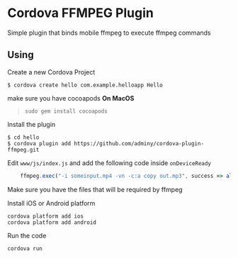# Cordova FFMPEG Plugin

Simple plugin that binds mobile ffmpeg to execute ffmpeg commands

## Using

Create a new Cordova Project

    $ cordova create hello com.example.helloapp Hello

make sure you have cocoapods **On MacOS**
>`sudo gem install cocoapods`


Install the plugin

    $ cd hello
    $ cordova plugin add https://github.com/adminy/cordova-plugin-ffmpeg.git
    

Edit `www/js/index.js` and add the following code inside `onDeviceReady`

```js
    ffmpeg.exec("-i someinput.mp4 -vn -c:a copy out.mp3", success => alert(success), failure => alert(failure));
```

Make sure you have the files that will be required by ffmpeg

Install iOS or Android platform

    cordova platform add ios
    cordova platform add android
    
Run the code

    cordova run
